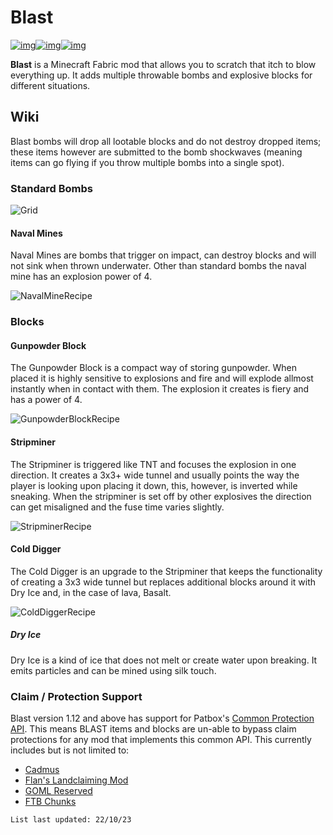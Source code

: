 # Blast

[![img](https://img.shields.io/discord/292744693803122688?color=informational&label=Ladysnake&logo=Discord)](https://ladysnake.glitch.me)[![img](http://cf.way2muchnoise.eu/full_blast_downloads.svg)](https://www.curseforge.com/minecraft/mc-mods/blast)[![img](http://cf.way2muchnoise.eu/versions/minecraft_blast_latest.svg)](https://www.curseforge.com/minecraft/mc-mods/blast)

**Blast** is a Minecraft Fabric mod that allows you to scratch that itch to blow everything up. It adds multiple throwable bombs and explosive blocks for different situations.

## Wiki

Blast bombs will drop all lootable blocks and do not destroy dropped items; these items however are submitted to the bomb shockwaves (meaning items can go flying if you throw multiple bombs into a single spot).

### Standard Bombs

![Grid](https://user-images.githubusercontent.com/83953120/122656197-a75ab900-d158-11eb-8851-7e113ba17153.png)

#### Naval Mines

Naval Mines are bombs that trigger on impact, can destroy blocks and will not sink when thrown underwater. Other than standard bombs the naval mine has an explosion power of 4.

![NavalMineRecipe](https://user-images.githubusercontent.com/83953120/122655642-4335f600-d154-11eb-83d4-774c4ec91a17.png)


### Blocks

#### Gunpowder Block

The Gunpowder Block is a compact way of storing gunpowder. When placed it is highly sensitive to explosions and fire and will explode allmost instantly when in contact with them. The explosion it creates is fiery and has a power of 4.

![GunpowderBlockRecipe](https://user-images.githubusercontent.com/83953120/122655907-88f3be00-d156-11eb-8c71-f8d503f23027.png)

#### Stripminer

The Stripminer is triggered like TNT and focuses the explosion in one direction. It creates a 3x3+ wide tunnel and usually points the way the player is looking upon placing it down, this, however, is inverted while sneaking. When the stripminer is set off by other explosives the direction can get misaligned and the fuse time varies slightly.

![StripminerRecipe](https://user-images.githubusercontent.com/83953120/122656042-99f0ff00-d157-11eb-9e23-5592d8ff6901.png)

#### Cold Digger

The Cold Digger is an upgrade to the Stripminer that keeps the functionality of creating a 3x3 wide tunnel but replaces additional blocks around it with Dry Ice and, in the case of lava, Basalt.

![ColdDiggerRecipe](https://user-images.githubusercontent.com/83953120/122656165-75e1ed80-d158-11eb-9f07-51dd7191732d.png)

##### Dry Ice 

Dry Ice is a kind of ice that does not melt or create water upon breaking. It emits particles and can be mined using silk touch.

### Claim / Protection Support

Blast version 1.12 and above has support for Patbox's [Common Protection API](https://github.com/Patbox/common-protection-api). This means BLAST items and blocks are un-able to bypass claim protections for any mod that implements this common API. This currently includes but is not limited to:

- [Cadmus](https://github.com/Patbox/get-off-my-lawn-reserved) 
- [Flan's Landclaiming Mod](https://modrinth.com/mod/flan)
- [GOML Reserved](https://modrinth.com/mod/goml-reserved)
- [FTB Chunks](https://github.com/FTBTeam/FTB-Chunks)

`List last updated: 22/10/23`
